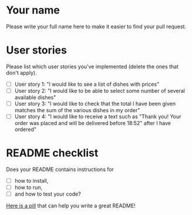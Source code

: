 # Your name

Please write your full name here to make it easier to find your pull request.

# User stories 

Please list which user stories you've implemented (delete the ones that don't apply).

- [ ] User story 1: "I would like to see a list of dishes with prices"
- [ ] User story 2: "I would like to be able to select some number of several available dishes"
- [ ] User story 3: "I would like to check that the total I have been given matches the sum of the various dishes in my order"
- [ ] User story 4: "I would like to receive a text such as "Thank you! Your order was placed and will be delivered before 18:52" after I have ordered"

# README checklist

Does your README contains instructions for

- [ ] how to install,
- [ ] how to run,
- [ ] and how to test your code?

[Here is a pill](https://github.com/makersacademy/course/blob/main/pills/readmes.md) that can help you write a great README!